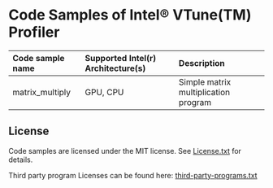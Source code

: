# Code Samples of Intel&reg; VTune(TM) Profiler

| Code sample name                          | Supported Intel(r) Architecture(s) | Description
|:---                                       |:---                                |:---
| matrix_multiply                           | GPU, CPU                     | Simple matrix multiplication program


## License  
Code samples are licensed under the MIT license. See
[License.txt](https://github.com/oneapi-src/oneAPI-samples/blob/master/License.txt) for details.

Third party program Licenses can be found here: [third-party-programs.txt](https://github.com/oneapi-src/oneAPI-samples/blob/master/third-party-programs.txt)
